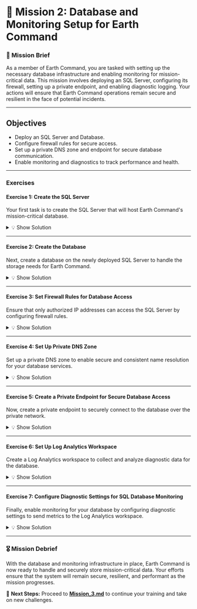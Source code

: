 # **🌌 Mission 2: Database and Monitoring Setup for Earth Command**

### **📝 Mission Brief**
As a member of Earth Command, you are tasked with setting up the necessary database infrastructure and enabling monitoring for mission-critical data. This mission involves deploying an SQL Server, configuring its firewall, setting up a private endpoint, and enabling diagnostic logging. Your actions will ensure that Earth Command operations remain secure and resilient in the face of potential incidents.

---

## **Objectives**
- Deploy an SQL Server and Database.
- Configure firewall rules for secure access.
- Set up a private DNS zone and endpoint for secure database communication.
- Enable monitoring and diagnostics to track performance and health.

---

### **Exercises**

#### **Exercise 1: Create the SQL Server**
Your first task is to create the SQL Server that will host Earth Command's mission-critical database.

<details>
<summary>💡 Show Solution</summary>

```bash
az sql server create --name earthqlserver2055 --resource-group EarthCommand_RG --location francecentral --admin-user azureuser --admin-password "strong sql password" --version 12.0
```

</details>

---

#### **Exercise 2: Create the Database**
Next, create a database on the newly deployed SQL Server to handle the storage needs for Earth Command.

<details>
<summary>💡 Show Solution</summary>

```bash
az sql db create --name earthqlserver2055 --server earthqlserver2055 --resource-group EarthCommand_RG --edition GeneralPurpose --service-objective GP_S_Gen5_1 --max-size 32GB --zone-redundant false --collation SQL_Latin1_General_CP1_CI_AS
```

</details>

---

#### **Exercise 3: Set Firewall Rules for Database Access**
Ensure that only authorized IP addresses can access the SQL Server by configuring firewall rules.

<details>
<summary>💡 Show Solution</summary>

```bash
az sql server firewall-rule create --name EarthCommandCenterAccess --server earthqlserver2055 --resource-group EarthCommand_RG --start-ip-address 203.0.113.0 --end-ip-address 203.0.113.255
```

</details>

---

#### **Exercise 4: Set Up Private DNS Zone**
Set up a private DNS zone to enable secure and consistent name resolution for your database services.

<details>
<summary>💡 Show Solution</summary>

```bash
az network private-dns zone create --name privatelink.database.windows.net --resource-group EarthCommand_RG
```

</details>

---

#### **Exercise 5: Create a Private Endpoint for Secure Database Access**
Now, create a private endpoint to securely connect to the database over the private network.

<details>
<summary>💡 Show Solution</summary>

```bash
az network private-endpoint create --name earth-private-endpoint --resource-group EarthCommand_RG --location francecentral --subnet Earth_PrivateSubnet --private-connection-resource-id "$(az sql server show --name earthqlserver2055 --resource-group EarthCommand_RG --query id -o tsv)" --connection-name database-connection --group-ids sqlServer
```

</details>

---

#### **Exercise 6: Set Up Log Analytics Workspace**
Create a Log Analytics workspace to collect and analyze diagnostic data for the database.

<details>
<summary>💡 Show Solution</summary>

```bash
az monitor log-analytics workspace create --name EarthLogAnalyticsWorkspace --resource-group EarthCommand_RG --location francecentral --sku PerGB2018
```

</details>

---

#### **Exercise 7: Configure Diagnostic Settings for SQL Database Monitoring**
Finally, enable monitoring for your database by configuring diagnostic settings to send metrics to the Log Analytics workspace.

<details>
<summary>💡 Show Solution</summary>

```bash
az monitor diagnostic-settings create --name EarthDataMonitor --resource "$(az sql db show --name earthqlserver2055 --server earthqlserver2055 --resource-group EarthCommand_RG --query id -o tsv)" --workspace "$(az monitor log-analytics workspace show --name EarthLogAnalyticsWorkspace --resource-group EarthCommand_RG --query id -o tsv)" --metrics '[{"category":"AllMetrics","enabled":true}]'
```

</details>

---

### **🎖️ Mission Debrief**
With the database and monitoring infrastructure in place, Earth Command is now ready to handle and securely store mission-critical data. Your efforts ensure that the system will remain secure, resilient, and performant as the mission progresses.

🚀 **Next Steps:** Proceed to **[Mission_3.md](mission_3.md)** to continue your training and take on new challenges.

